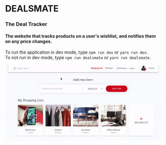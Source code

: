 # DEALSMATE

### The Deal Tracker

#### The website that tracks products on a user's wishlist, and notifies them on any price changes.

To run the application in dev mode, type `npm run dev` or `yarn run dev`.\
To not run in dev mode, type `npm run dealsmate` or `yarn run dealsmate`.

![remove-product-capability](./readme_assets/delete_product_example.gif)

